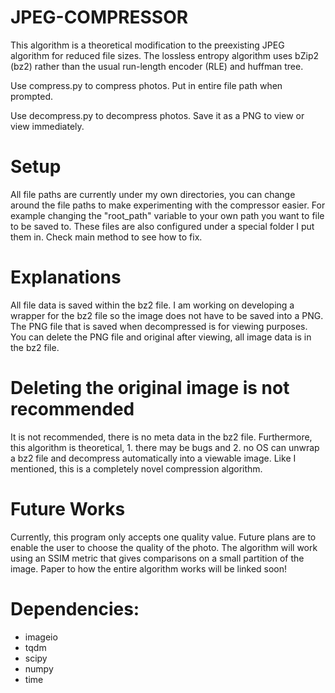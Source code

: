 # JPEG-COMPRESSOR

This algorithm is a theoretical modification to the preexisting JPEG algorithm for reduced file sizes. The lossless
entropy algorithm uses bZip2 (bz2) rather than the usual run-length encoder (RLE) and huffman tree.

Use compress.py to compress photos. Put in entire file path when prompted.

Use decompress.py to decompress photos. Save it as a PNG to view or view immediately.

# Setup

All file paths are currently under my own directories, you can change around the file paths to make experimenting with the compressor easier. For example changing the "root_path" variable to your own path you want to file to be saved to. These files are also configured under a special folder I put them in. Check main method to see how to fix.

# Explanations

All file data is saved within the bz2 file. I am working on developing a wrapper for the bz2 file so the image does
not have to be saved into a PNG. The PNG file that is saved when decompressed is for viewing purposes.
You can delete the PNG file and original after viewing, all image data is in the bz2 file.

# Deleting the original image is not recommended

It is not recommended, there is no meta data in the bz2 file. Furthermore, this algorithm is theoretical, 1. there may
be bugs and 2. no OS can unwrap a bz2 file and decompress automatically into a viewable image. Like I mentioned, this is a completely novel compression algorithm.

# Future Works

Currently, this program only accepts one quality value. Future plans are to enable the user to choose the quality of the photo. The algorithm will work using an SSIM metric that gives comparisons on a small partition of the image. Paper to how the entire algorithm works will be linked soon!

# Dependencies:
 - imageio
 - tqdm
 - scipy
 - numpy
 - time
